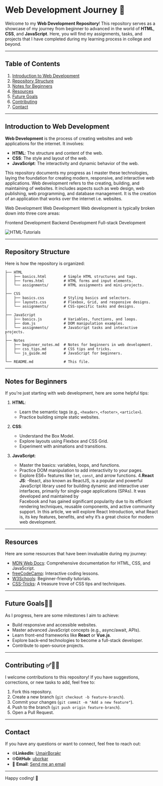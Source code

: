 # Web Development Journey 🚀

Welcome to my **Web Development Repository**! This repository serves as a showcase of my journey from beginner to advanced in the world of **HTML**, **CSS**, and **JavaScript**. Here, you will find my assignments, tasks, and projects that I have completed during my learning process in college and beyond.

---

## Table of Contents

1. [Introduction to Web Development](#introduction-to-web-development)
2. [Repository Structure](#repository-structure)
3. [Notes for Beginners](#notes-for-beginners)
4. [Resources](#resources)
5. [Future Goals](#future-goals)
6. [Contributing](#contributing)
7. [Contact](#contact)

---

## Introduction to Web Development

**Web Development** is the process of creating websites and web applications for the internet. It involves:

- **HTML**: The structure and content of the web.
- **CSS**: The style and layout of the web.
- **JavaScript**: The interactivity and dynamic behavior of the web.

This repository documents my progress as I master these technologies, laying the foundation for creating modern, responsive, and interactive web applications.
Web development refers to the creating, building, and maintaining of websites. It includes aspects such as web design, web publishing, web programming, and database management. It is the creation of an application that works over the internet i.e. websites.

Web Development
Web Development
Web development is typically broken down into three core areas:

Frontend Development
Backend Development
Full-stack Development

![HTML-Tutorials](https://www.geeksforgeeks.org/html-tutorial/)

---

## Repository Structure

Here is how the repository is organized:

```
├── HTML
│   ├── basics.html        # Simple HTML structures and tags.
│   ├── forms.html         # HTML forms and input elements.
│   └── assignments/       # HTML assignments and mini-projects.
│
├── CSS
│   ├── basics.css         # Styling basics and selectors.
│   ├── layouts.css        # Flexbox, Grid, and responsive designs.
│   └── assignments/       # CSS-specific tasks and designs.
│
├── JavaScript
│   ├── basics.js          # Variables, functions, and loops.
│   ├── dom.js             # DOM manipulation examples.
│   └── assignments/       # JavaScript tasks and interactive projects.
│
├── Notes
│   ├── beginner_notes.md  # Notes for beginners in web development.
│   ├── css_tips.md        # CSS tips and tricks.
│   └── js_guide.md        # JavaScript for beginners.
│
└── README.md              # This file.
```

---

## Notes for Beginners

If you're just starting with web development, here are some helpful tips:

1. **HTML**:
   - Learn the semantic tags (e.g., `<header>`, `<footer>`, `<article>`).
   - Practice building simple static websites.

2. **CSS**:
   - Understand the Box Model.
   - Explore layouts using Flexbox and CSS Grid.
   - Experiment with animations and transitions.

3. **JavaScript**:
   - Master the basics: variables, loops, and functions.
   - Practice DOM manipulation to add interactivity to your pages.
   - Explore ES6+ features like `let`, `const`, and arrow functions.
4.**React JS**:
   -React, also known as ReactJS, is a popular and powerful JavaScript library used for building dynamic and interactive user interfaces, primarily for single-page applications (SPAs). It was developed and maintained by       
    Facebook and has gained significant popularity due to its efficient rendering techniques, reusable components, and active community support.
    In this article, we will explore React Introduction, what React is, its key features, benefits, and why it’s a great choice for modern web development.
---

## Resources

Here are some resources that have been invaluable during my journey:

- [MDN Web Docs](https://developer.mozilla.org/): Comprehensive documentation for HTML, CSS, and JavaScript.
- [freeCodeCamp](https://www.freecodecamp.org/): Interactive coding lessons.
- [W3Schools](https://www.w3schools.com/): Beginner-friendly tutorials.
- [CSS-Tricks](https://css-tricks.com/): A treasure trove of CSS tips and techniques.

---

## Future Goals🚩🚀

As I progress, here are some milestones I aim to achieve:

- Build responsive and accessible websites.
- Master advanced JavaScript concepts (e.g., async/await, APIs).
- Learn front-end frameworks like **React** or **Vue.js**.
- Explore back-end technologies to become a full-stack developer.
- Contribute to open-source projects.

---

## Contributing ✅🙋🏻

I welcome contributions to this repository! If you have suggestions, corrections, or new tasks to add, feel free to:

1. Fork this repository.
2. Create a new branch (`git checkout -b feature-branch`).
3. Commit your changes (`git commit -m "Add a new feature"`).
4. Push to the branch (`git push origin feature-branch`).
5. Open a Pull Request.

---

## Contact

If you have any questions or want to connect, feel free to reach out:

- 🌐**LinkedIn**: [UmairBorakr](https://www.linkedin.com/in/umair-borkar/)
- 🌐**GitHub**: [uborkar](https://github.com/uborkar/)
- 📧 **Email**: [Send me an email](mailto:uborkar100@gmail.com)

---

Happy coding! 🎉
